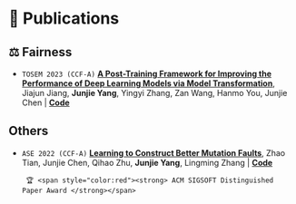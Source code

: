 # 📝 Publications

## ⚖️ Fairness

- ``TOSEM 2023 (CCF-A)`` [**A Post-Training Framework for Improving the Performance of Deep Learning Models via Model Transformation**](https://dl.acm.org/doi/10.1145/3630011), Jiajun Jiang, **Junjie Yang**,  Yingyi Zhang, Zan Wang, Hanmo You, Junjie Chen \| [**Code**](https://github.com/junjie1003/FMT)

## Others

- ``ASE 2022 (CCF-A)`` [**Learning to Construct Better Mutation Faults**](https://dl.acm.org/doi/abs/10.1145/3551349.3556949), Zhao Tian, Junjie Chen, Qihao Zhu, **Junjie Yang**,  Lingming Zhang \| [**Code**](https://github.com/tianzhaotju/LEAM)  

       🏆 <span style="color:red"><strong> ACM SIGSOFT Distinguished Paper Award </strong></span>
